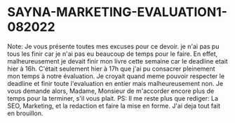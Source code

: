 # SAYNA-MARKETING-EVALUATION1-082022
Note: 
Je vous présente toutes mes excuses pour ce devoir. je n'ai pas pu tous les finir car je n'ai pas eu beaucoup de temps pour le faire. En effet, malheureusement je devait finir mon livre cette semaine car le deadline etait hier à 16h. C'était seulement hier à 17h que j'ai pu consacrer pleinement mon temps à notre évaluation. Je croyait quand meme pouvoir respecter le deadline et finir toute l'evaluation en entier mais malheureusement non. Je vous demande alors, Madame, Monsieur de m'accorder encore plus de temps pour la terminer, s'il vous plait.
PS: Il me reste plus que rediger: La SEO, Marketing, et la redaction et faire la mise en forme. J'ai deja tout fait en brouillon. 
